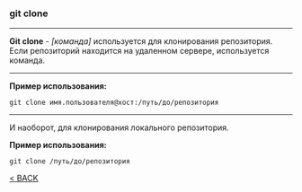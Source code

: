 ### git clone
---

**Git clone** - *[команда]* используется для клонирования репозитория.
 Если репозиторий находится на удаленном сервере, используется команда.

---
**Пример использования:**
```bash=
git clone имя.пользователя@хост:/путь/до/репозитория
```
---
И наоборот, для клонирования локального репозитория.


**Пример использования:**
```bash=
git clone /путь/до/репозитория
```

[< BACK](./readme.md)